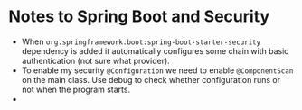# Notes to Spring Boot and Security

* When `org.springframework.boot:spring-boot-starter-security` dependency is added it automatically
configures some chain with basic authentication (not sure what provider).
* To enable my security `@Configuration` we need to enable `@ComponentScan` on the main class. Use
debug to check whether configuration runs or not when the program starts.
* 